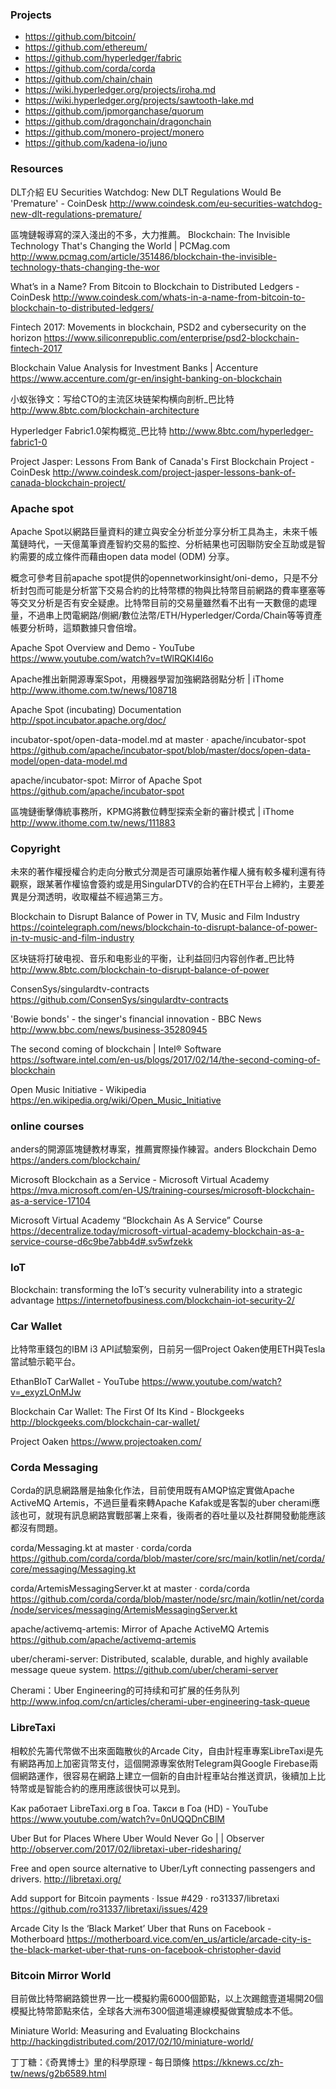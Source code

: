 ### Projects
* https://github.com/bitcoin/
* https://github.com/ethereum/
* https://github.com/hyperledger/fabric
* https://github.com/corda/corda
* https://github.com/chain/chain
* https://wiki.hyperledger.org/projects/iroha.md
* https://wiki.hyperledger.org/projects/sawtooth-lake.md
* https://github.com/jpmorganchase/quorum
* https://github.com/dragonchain/dragonchain
* https://github.com/monero-project/monero
* https://github.com/kadena-io/juno

### Resources

DLT介紹 EU Securities Watchdog: New DLT Regulations Would Be 'Premature' - CoinDesk  http://www.coindesk.com/eu-securities-watchdog-new-dlt-regulations-premature/

區塊鏈報導寫的深入淺出的不多，大力推薦。 Blockchain: The Invisible Technology That's Changing the World | PCMag.com  http://www.pcmag.com/article/351486/blockchain-the-invisible-technology-thats-changing-the-wor

What’s in a Name? From Bitcoin to Blockchain to Distributed Ledgers - CoinDesk  http://www.coindesk.com/whats-in-a-name-from-bitcoin-to-blockchain-to-distributed-ledgers/

Fintech 2017: Movements in blockchain, PSD2 and cybersecurity on the horizon https://www.siliconrepublic.com/enterprise/psd2-blockchain-fintech-2017

Blockchain Value Analysis for Investment Banks | Accenture https://www.accenture.com/gr-en/insight-banking-on-blockchain

小蚁张铮文：写给CTO的主流区块链架构横向剖析_巴比特 http://www.8btc.com/blockchain-architecture

Hyperledger Fabric1.0架构概览_巴比特 http://www.8btc.com/hyperledger-fabric1-0

Project Jasper: Lessons From Bank of Canada's First Blockchain Project - CoinDesk  http://www.coindesk.com/project-jasper-lessons-bank-of-canada-blockchain-project/

### Apache spot

Apache Spot以網路巨量資料的建立與安全分析並分享分析工具為主，未來千帳萬鏈時代，一天億萬筆資產智約交易的監控、分析結果也可因聯防安全互助或是智約需要的成立條件而藉由open data model (ODM) 分享。

概念可參考目前apache spot提供的opennetworkinsight/oni-demo，只是不分析封包而可能是分析當下交易合約的比特幣標的物與比特幣目前網路的費率壅塞等等交叉分析是否有安全疑慮。比特幣目前的交易量雖然看不出有一天數億的處理量，不過串上閃電網路/側網/數位法幣/ETH/Hyperledger/Corda/Chain等等資產帳要分析時，這類數據只會倍增。

Apache Spot Overview and Demo - YouTube  https://www.youtube.com/watch?v=tWlRQKI4I6o

Apache推出新開源專案Spot，用機器學習加強網路弱點分析 | iThome  http://www.ithome.com.tw/news/108718

Apache Spot (incubating) Documentation  http://spot.incubator.apache.org/doc/

incubator-spot/open-data-model.md at master · apache/incubator-spot https://github.com/apache/incubator-spot/blob/master/docs/open-data-model/open-data-model.md

apache/incubator-spot: Mirror of Apache Spot https://github.com/apache/incubator-spot

區塊鏈衝擊傳統事務所，KPMG將數位轉型探索全新的審計模式 | iThome  http://www.ithome.com.tw/news/111883

### Copyright

未來的著作權授權合約走向分散式分潤是否可讓原始著作權人擁有較多權利還有待觀察，跟某著作權協會簽約或是用SingularDTV的合約在ETH平台上締約，主要差異是分潤透明，收取權益不經過第三方。

Blockchain to Disrupt Balance of Power in TV, Music and Film Industry  https://cointelegraph.com/news/blockchain-to-disrupt-balance-of-power-in-tv-music-and-film-industry

区块链将打破电视、音乐和电影业的平衡，让利益回归内容创作者_巴比特  http://www.8btc.com/blockchain-to-disrupt-balance-of-power

ConsenSys/singulardtv-contracts  https://github.com/ConsenSys/singulardtv-contracts

'Bowie bonds' - the singer's financial innovation - BBC News  http://www.bbc.com/news/business-35280945

The second coming of blockchain | Intel® Software https://software.intel.com/en-us/blogs/2017/02/14/the-second-coming-of-blockchain

Open Music Initiative - Wikipedia  https://en.wikipedia.org/wiki/Open_Music_Initiative

### online courses

anders的開源區塊鏈教材專案，推薦實際操作練習。anders Blockchain Demo https://anders.com/blockchain/

Microsoft Blockchain as a Service - Microsoft Virtual Academy  https://mva.microsoft.com/en-US/training-courses/microsoft-blockchain-as-a-service-17104

Microsoft Virtual Academy “Blockchain As A Service” Course https://decentralize.today/microsoft-virtual-academy-blockchain-as-a-service-course-d6c9be7abb4d#.sv5wfzekk

### IoT

Blockchain: transforming the IoT’s security vulnerability into a strategic advantage  https://internetofbusiness.com/blockchain-iot-security-2/

### Car Wallet

比特幣車錢包的IBM i3 API試驗案例，日前另一個Project Oaken使用ETH與Tesla當試驗示範平台。

EthanBIoT CarWallet - YouTube https://www.youtube.com/watch?v=_exyzLOnMJw

Blockchain Car Wallet: The First Of Its Kind - Blockgeeks http://blockgeeks.com/blockchain-car-wallet/

Project Oaken https://www.projectoaken.com/

### Corda Messaging

Corda的訊息網路層是抽象化作法，目前使用既有AMQP協定實做Apache ActiveMQ Artemis，不過巨量看來轉Apache Kafak或是客製的uber cherami應該也可，就現有訊息網路實戰部署上來看，後兩者的吞吐量以及社群開發動能應該都沒有問題。

corda/Messaging.kt at master · corda/corda  https://github.com/corda/corda/blob/master/core/src/main/kotlin/net/corda/core/messaging/Messaging.kt

corda/ArtemisMessagingServer.kt at master · corda/corda  https://github.com/corda/corda/blob/master/node/src/main/kotlin/net/corda/node/services/messaging/ArtemisMessagingServer.kt

apache/activemq-artemis: Mirror of Apache ActiveMQ Artemis  https://github.com/apache/activemq-artemis

uber/cherami-server: Distributed, scalable, durable, and highly available message queue system.  https://github.com/uber/cherami-server

Cherami：Uber Engineering的可持续和可扩展的任务队列  http://www.infoq.com/cn/articles/cherami-uber-engineering-task-queue

### LibreTaxi

相較於先籌代幣做不出來面臨散伙的Arcade City，自由計程車專案LibreTaxi是先有網路再加上加密貨幣支付，這個開源專案依附Telegram與Google Firebase兩個網路運作，很容易在網路上建立一個新的自由計程車站台推送資訊，後續加上比特幣或是智能合約的應用應該很快可以見到。

Как работает LibreTaxi.org в Гоа. Такси в Гоа (HD) - YouTube  https://www.youtube.com/watch?v=0nUQQDnCBlM

Uber But for Places Where Uber Would Never Go | | Observer  http://observer.com/2017/02/libretaxi-uber-ridesharing/

Free and open source alternative to Uber/Lyft connecting passengers and drivers.  http://libretaxi.org/

Add support for Bitcoin payments · Issue #429 · ro31337/libretaxi https://github.com/ro31337/libretaxi/issues/429

Arcade City Is the ‘Black Market’ Uber that Runs on Facebook - Motherboard  https://motherboard.vice.com/en_us/article/arcade-city-is-the-black-market-uber-that-runs-on-facebook-christopher-david

### Bitcoin Mirror World

目前做比特幣網路鏡世界一比一模擬約需6000個節點，以上次踢館壹道場開20個模擬比特幣節點來估，全球各大洲布300個道場連線模擬做實驗成本不低。

Miniature World: Measuring and Evaluating Blockchains  http://hackingdistributed.com/2017/02/10/miniature-world/

丁丁糖：《奇異博士》里的科學原理 - 每日頭條  https://kknews.cc/zh-tw/news/g2b6589.html
